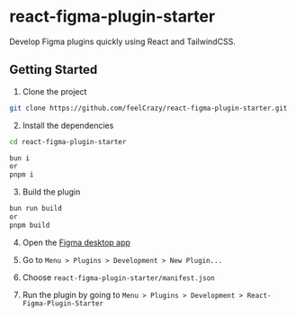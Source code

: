 # react-figma-plugin-starter

Develop Figma plugins quickly using React and TailwindCSS.

## Getting Started

1. Clone the project

```sh
git clone https://github.com/feelCrazy/react-figma-plugin-starter.git
```

2. Install the dependencies

```sh
cd react-figma-plugin-starter

bun i
or
pnpm i
```

3. Build the plugin

```sh
bun run build
or
pnpm build
```

4. Open the [Figma desktop app](https://www.figma.com/downloads/)

5. Go to `Menu > Plugins > Development > New Plugin...`

6. Choose `react-figma-plugin-starter/manifest.json`

7. Run the plugin by going to `Menu > Plugins > Development > React-Figma-Plugin-Starter`
